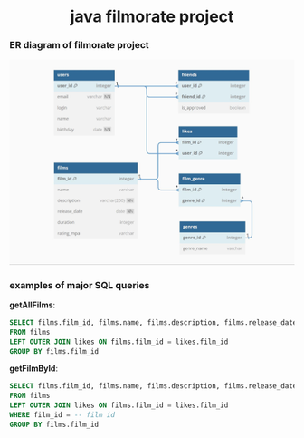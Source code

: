<h1 align="center">java filmorate project</a> 
  
### ER diagram of filmorate project
![ER diagram of filmorate project](https://github.com/Stormblessed3D/java-filmorate/blob/add-database/ER_diagram.JPG)

### examples of major SQL queries
**getAllFilms**:
```sql
SELECT films.film_id, films.name, films.description, films.release_date, films.duration, films.rating_mpa, COUNT(likes.user_id)
FROM films
LEFT OUTER JOIN likes ON films.film_id = likes.film_id
GROUP BY films.film_id
```

**getFilmById**:
```sql
SELECT films.film_id, films.name, films.description, films.release_date, films.duration, films.rating_mpa, COUNT(likes.user_id)
FROM films
LEFT OUTER JOIN likes ON films.film_id = likes.film_id
WHERE film_id = -- film id
GROUP BY films.film_id
```

